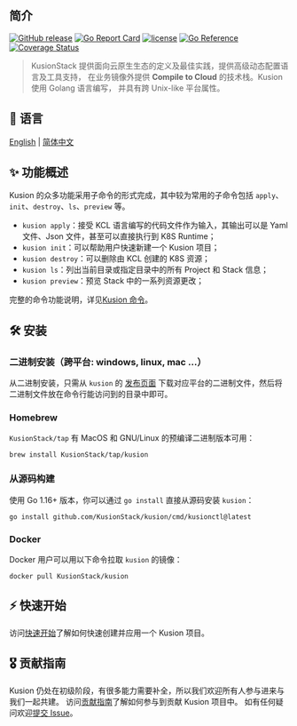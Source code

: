 ## 简介

[![GitHub release](https://img.shields.io/github/release/KusionStack/kusion.svg)](https://github.com/KusionStack/kusion/releases)
[![Go Report Card](https://goreportcard.com/badge/github.com/KusionStack/kusion)](https://goreportcard.com/report/github.com/KusionStack/kusion)
[![license](https://img.shields.io/github/license/KusionStack/kusion.svg)](https://github.com/KusionStack/kusion/blob/main/LICENSE)
[![Go Reference](https://pkg.go.dev/badge/github.com/KusionStack/kusion.svg)](https://pkg.go.dev/github.com/KusionStack/kusion)
[![Coverage Status](https://coveralls.io/repos/github/KusionStack/kusion/badge.svg)](https://coveralls.io/github/KusionStack/kusion)

> KusionStack 提供面向云原生生态的定义及最佳实践，提供高级动态配置语言及工具支持，
在业务镜像外提供 **Compile to Cloud** 的技术栈。Kusion 使用 Golang 语言编写，
并具有跨 Unix-like 平台属性。

## 📜 语言

[English](https://github.com/KusionStack/kusion/blob/main/README.md) | [简体中文](https://github.com/KusionStack/kusion/blob/main/README-zh.md)

## ✨ 功能概述

Kusion 的众多功能采用子命令的形式完成，其中较为常用的子命令包括 `apply`、`init`、`destroy`、`ls`、`preview` 等。

- `kusion apply`：接受 KCL 语言编写的代码文件作为输入，其输出可以是 Yaml 文件、Json 文件，甚至可以直接执行到 K8S Runtime；
- `kusion init`：可以帮助用户快速新建一个 Kusion 项目；
- `kusion destroy`：可以删除由 KCL 创建的 K8S 资源；
- `kusion ls`：列出当前目录或指定目录中的所有 Project 和 Stack 信息；
- `kusion preview`：预览 Stack 中的一系列资源更改；

完整的命令功能说明，详见[Kusion 命令](docs/cmd/en/kusion.md)。

## 🛠️ 安装

### 二进制安装（跨平台: windows, linux, mac ...）

从二进制安装，只需从 `kusion` 的 [发布页面](https://github.com/KusionStack/kusion/releases) 下载对应平台的二进制文件，然后将二进制文件放在命令行能访问到的目录中即可。

### Homebrew

`KusionStack/tap` 有 MacOS 和 GNU/Linux 的预编译二进制版本可用：

```
brew install KusionStack/tap/kusion
```

### 从源码构建

使用 Go 1.16+ 版本，你可以通过 `go install` 直接从源码安装 `kusion`：

```
go install github.com/KusionStack/kusion/cmd/kusionctl@latest
```

### Docker

Docker 用户可以用以下命令拉取 `kusion` 的镜像：

```
docker pull KusionStack/kusion
```

## ⚡ 快速开始

访问[快速开始](docs/getting-started.md)了解如何快速创建并应用一个 Kusion 项目。

## 🎖︎ 贡献指南

Kusion 仍处在初级阶段，有很多能力需要补全，所以我们欢迎所有人参与进来与我们一起共建。
访问[贡献指南](docs/contributing.md)了解如何参与到贡献 Kusion 项目中。
如有任何疑问欢迎[提交 Issue](https://github.com/KusionStack/kusion/issues)。